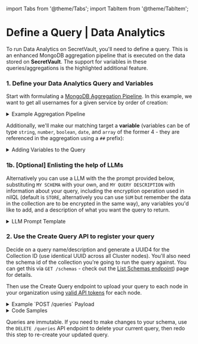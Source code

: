 import Tabs from '@theme/Tabs';
import TabItem from '@theme/TabItem';

# Define a Query | Data Analytics

To run Data Analytics on SecretVault, you'll need to define a query. This is an enhanced MongoDB aggregation pipeline that is executed on the data stored on **SecretVault**. The support for variables in these queries/aggregations is the highlighted additional feature.


### 1. Define your Data Analytics Query and Variables

Start with formulating a [MongoDB Aggregation Pipeline](https://www.mongodb.com/docs/manual/core/aggregation-pipeline/). In this example, we want to get all usernames for a given service by order of creation:

<details>
<summary>Example Aggregation Pipeline</summary>

```mongo
[
   {
      "$match": {
         "service": "Netflix"
      }
   },
   {
      "$sort": {
         "_created": 1
      }
   },
   {
      "$project": {
         "username": 1,
         "_id": 0
      }
   }
]
```
</details>

Additionally, we'll make our matching target a **variable** (variables can be of type `string`, `number`, `boolean`, `date`, and `array` of the former 4 - they are referenced in the aggregation using a `##` prefix):

<details>
<summary>Adding Variables to the Query</summary>

```json
{
   "variables": {
      "service": {
         "type": "string",
         "description": "The target service"
      }
   },
   "pipeline": [
      {
         "$match": {
            "service": "##service"
         }
      },
      {
         "$sort": {
            "_created": 1
         }
      },
      {
         "$project": {
            "username": 1,
            "_id": 0
         }
      }
   ]
}
```

</details>



### 1b. [Optional] Enlisting the help of LLMs

Alternatively you can use a LLM with the the prompt provided below, substituting `MY SCHEMA` with your own, and `MY QUERY DESCRIPTION` with information about your query, including the encryption operation used in nilQL (default is `STORE`, alternatively you can use `SUM` but remember the data in the collection are to be encrypted in the same way), any variables you'd like to add, and a description of what you want the query to return.

<details>
<summary>LLM Prompt Template</summary>

```
TASK:
- For the data described by the json schema found below (MY SCHEMA), build a Mongo Aggregation pipeline using as example
the query examples provided (EXAMPLE QUERIES that are setup against EXAMPLE SCHEMA - adjust for MY SCHEMA), the QUERY
SETUP HINTS/GUIDE and MY QUERY DESCRIPTION

=======================================================================================================================

MY QUERY DESCRIPTION:
- Encryption type: Store
- Variables: None
- Desired outcome: For each user, get the number of responses they gave, and return the count of responses and years
they spent in web3. Get the top 5 by number of responses.

MY SCHEMA:
{
  "$schema": "http://json-schema.org/draft-07/schema#",
  "title": "Web3 Experience Survey",
  "type": "array",
  "items": {
    "type": "object",
    "properties": {
      "_id": {
        "type": "string",
        "format": "uuid",
        "coerce": true
      },
      "years_in_web3": {
        "type": "object",
        "properties": {
          "%share": {
            "type": "string"
          }
        },
        "required": ["%share"]
      },
      "responses": {
        "type": "array",
        "items": {
          "type": "object",
          "properties": {
            "rating": {
              "type": "integer",
              "minimum": 1,
              "maximum": 5
            },
            "question_number": {
              "type": "integer",
              "minimum": 1
            }
          },
          "required": ["rating", "question_number"]
        },
        "minItems": 1
      }
    },
    "required": ["_id", "years_in_web3", "responses"]
  }
}

=======================================================================================================================

EXAMPLE SCHEMA FOR THE EXAMPLE QUERIES:
{
  "$schema": "http://json-schema.org/draft-07/schema#",
  "title": "Web3 Experience Survey",
  "type": "array",
  "items": {
    "type": "object",
    "properties": {
      "_id": {
        "type": "string",
        "format": "uuid",
        "coerce": true
      },
      "years_in_web3": {
        "type": "object",
        "properties": {
          "%share": {
            "type": "string"
          }
        },
        "required": ["%share"]
      },
      "responses": {
        "type": "array",
        "items": {
          "type": "object",
          "properties": {
            "rating": {
              "type": "integer",
              "minimum": 1,
              "maximum": 5
            },
            "question_number": {
              "type": "integer",
              "minimum": 1
            }
          },
          "required": ["rating", "question_number"]
        },
        "minItems": 1
      }
    },
    "required": ["_id", "years_in_web3", "responses"]
  }
}

EXAMPLE QUERIES:
> Example for store encryption and no variables
{
    "variables": {},
    "pipeline":
        [
          {
            "$unwind": "$responses"
          },
          {
            "$group": {
              "_id": "$_id",
              "avg_rating": { "$avg": "$responses.rating" },
              "years_in_web3": { "$first": "$years_in_web3" }
            }
          },
          {
            "$sort": { "avg_rating": -1 }
          },
          {
            "$limit": 3
          },
          {
            "$project": {
              "_id": 1,
              "years_in_web3": {
                "%share": "$years_in_web3.%share"
              },
              "avg_rating": 1
            }
          }
        ]
    }

> Example with sum encryption and variables
{
    "variables": {
        "question_number": {
            "type": "number",
            "description": "The target question"
        }
    },
    "pipeline":
        [
          {
            "$match": {
              "responses.question_number": "##question_number"
            }
          },
          {
            "$group": {
              "_id": null,
              "total_years": { "$sum": "$years_in_web3.%share" },
              "count": { "$sum": 1 }
            }
          },
          {
            "$project": {
              "_id": 0,
              "sum_years_in_web3": {
                "%share": {
                  "$mod": [
                    "$total_years",
                    { "$add": [{ "$pow": [2, 32] }, 15] }
                  ]
                }
              },
              "user_count": "$count"
            }
          }
        ]
    }

QUERY SETUP HINTS/GUIDE:
- consider these working example
- any field in the schema that has %share under it, is encrypted and should be handled as in the examples depending if
we're using store encryption or sum encryption (note the mod operation in the sum example, it has to be exactly that
for sum encryption)
- consider the format of the output regarding fields with %share, it should be nested like in the examples
- if variables are mentioned, populate the variables field in the query like in the example with variables, and use the
variable fields inside the pipeline prefixed with ## like in the example with variables
```

</details>



### 2. Use the Create Query API to register your query

Decide on a query name/description and generate a UUID4 for the Collection ID (use identical UUID across all Cluster nodes). You'll also need the schema id of the collection you're going to run the query against. You can get this via `GET /schemas` - check out the [List Schemas endpoint](../../api/nildb/get-schemas.api.mdx)) page for details.

Then use the Create Query endpoint to upload your query to each node in your organization using [valid API tokens](/build/secretVault-secretDataAnalytics/generate-tokens) for each node.

<details>
<summary>Example `POST /queries` Payload</summary>

```json
{
   "_id": "21b9911a-37c1-4626-8863-e465eXXXXXXX",
   "name": "Returns usernames for a given service by order of creation",
   "schema": "9b22147f-d6d5-40f1-927d-96c08XXXXXXXX",
   "variables": {
      "service": {
         "type": "string",
         "description": "The target service"
      }
   },
   "pipeline": [
      {
         "$match": {
            "service": "##service"
         }
      },
      {
         "$sort": {
            "_created": 1
         }
      },
      {
         "$project": {
            "username": 1,
            "_id": 0
         }
      }
   ]
}
```

</details>

<details>
<summary>Code Samples</summary>

<Tabs>
<TabItem value="python" label="Python">

```python reference showGithubLink
https://github.com/NillionNetwork/blind-module-examples/blob/main/nildb/secretvault_python/nildb_api.py#L113-L136
```

</TabItem> 
<TabItem value="wrapper-py" label="Python (with wrapper)">

### Install secretvaults

```bash
pip install secretvaults
```

### Run the query_create script

```bash
python3 query_create.py
```

<Tabs>
  <TabItem value="createQuery" label="query_create.py">
```python reference showGithubLink
https://github.com/NillionNetwork/secretvaults-py/blob/main/examples/store_encryption/query_create.py
```
</TabItem>
  <TabItem value="orgConfig" label="org_config.py">
```python reference showGithubLink
https://github.com/NillionNetwork/secretvaults-py/blob/main/examples/org_config.py
```
</TabItem>
</Tabs>

</TabItem>

</Tabs>
</details>

Queries are immutable. If you need to make changes to your schema, use the `DELETE /queries` API endpoint to delete your current query, then redo this step to re-create your updated query.
